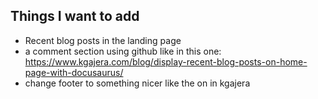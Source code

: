 ## Things I want to add

- Recent blog posts in the landing page
- a comment section using github like in this one: https://www.kgajera.com/blog/display-recent-blog-posts-on-home-page-with-docusaurus/
- change footer to something nicer like the on in kgajera